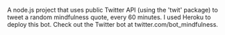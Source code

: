 A node.js project that uses public Twitter API (using the 'twit' package) to tweet a random mindfulness quote, every 60 minutes.
I used Heroku to deploy this bot.
Check out the Twitter bot at twitter.com/bot_mindfulness.

